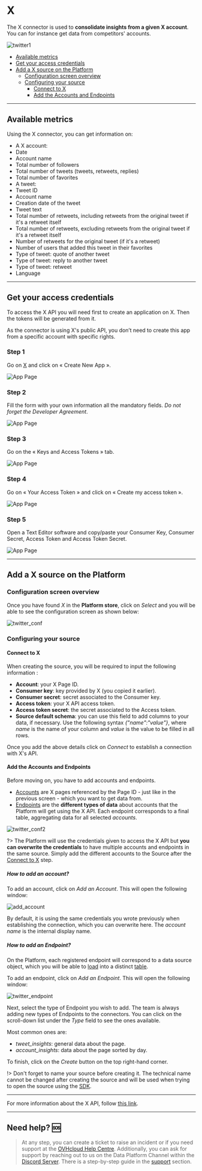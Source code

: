 # X

The X connector is used to **consolidate insights from a given X account**. 
You can for instance get data from competitors' accounts. 

![twitter1](picts/connector-select.png)

* [Available metrics](#Available-metrics)
* [Get your access credentials](#get-your-access-credentials)
* [Add a X source on the Platform](#add-a-X-source-on-the-Platform)
  * [Configuration screen overview](#configuration-screen-overview)
  * [Configuring your source](#configuring-your-source)
    * [Connect to X](#connect-to-facebook)
    * [Add the Accounts and Endpoints](#add-the-accounts-and-endpoints)


---
## Available metrics

Using the X connector, you can get information on:  
* A X account:
 * Date
 * Account name
 * Total number of followers
 * Total number of tweets (tweets, retweets, replies)
 * Total number of favorites
* A tweet:
 * Tweet ID
 * Account name
 * Creation date of the tweet
 * Tweet text
 * Total number of retweets, including retweets from the original tweet if it's a retweet itself
 * Total number of retweets, excluding retweets from the original tweet if it's a retweet itself
 * Number of retweets for the original tweet (if it's a retweet)
 * Number of users that added this tweet in their favorites
 * Type of tweet: quote of another tweet
 * Type of tweet: reply to another tweet
 * Type of tweet: retweet
 * Language

---
## Get your access credentials

To access the X API you will need first to create an application on X. Then the tokens will be generated from it.

As the connector is using X's public API, you don’t need to create this app from a specific account with specific rights.

### Step 1
Go on [X](https://apps.X.com/) and click on « Create New App ».

![App Page](picts/twitter1.png)

### Step 2
Fill the form with your own information all the mandatory fields.
*Do not forget the Developer Agreement*.

![App Page](picts/twitter2.png)

### Step 3
Go on the « Keys and Access Tokens » tab.

![App Page](picts/twitter3.png)

### Step 4
Go on « Your Access Token » and click on « Create my access token ».

![App Page](picts/twitter4.png)

### Step 5
Open a Text Editor software and copy/paste your Consumer Key, Consumer Secret, Access Token and Access Token Secret.

![App Page](picts/twitter5.png)


---
## Add a X source on the Platform

### Configuration screen overview

Once you have found *X* in the **Platform store**, click on *Select* and you will be able to see the configuration screen as shown below:

![twitter_conf](picts/twitter_conf.png)

### Configuring your source

#### Connect to X

When creating the source, you will be required to input the following information :

- **Account**: your X Page ID.
- **Consumer key**: key provided by X (you copied it earlier).
- **Consumer secret**: secret associated to the Consumer key.
- **Access token**: your X API access token.
- **Access token secret**: the secret associated to the Access token.
- **Source default schema**: you can use this field to add columns to your data, if necessary. Use the following syntax *{"name":"value"}*, where *name* is the name of your column and *value* is the value to be filled in all rows.

Once you add the above details click on *Connect* to establish a connection with X's API.

#### Add the Accounts and Endpoints

Before moving on, you have to add accounts and endpoints.

* [Accounts](#how-to-add-an-account) are X pages referenced by the Page ID - just like in the previous screen - which you want to get data from.
* [Endpoints](#how-to-add-an-endpoint) are the **different types of data** about accounts that the Platform will get using the X API. Each endpoint corresponds to a final table, aggregating data for all selected *accounts*.

![twitter_conf2](picts/twitter_conf2.png)

?> The Platform will use the credentials given to access the X API but **you can overwrite the credentials** to have multiple accounts and endpoints in the same source. Simply add the different accounts to the Source after the [Connect to X](#connect-to-X) step.

##### How to add an account?

To add an account, click on *Add an Account*. This will open the following window:

![add_account](picts/add_account.png)

By default, it is using the same credentials you wrote previously when establishing the connection, which you can overwrite here. The *account name* is the internal display name.

##### How to add an Endpoint?

On the Platform, each registered endpoint will correspond to a data source object, which you will be able to [load](/en/product/dpe/actions/load/index) into a distinct [table](/en/product/lakehouse-manager/tables/index). 

To add an endpoint, click on *Add an Endpoint*. This will open the following window:

![twitter_endpoint](picts/twitter_endpoint.png)

Next, select the type of Endpoint you wish to add. The team is always adding new types of Endpoints to the connectors. You can click on the scroll-down list under the *Type* field to see the ones available.  

Most common ones are:
- *tweet_insights*: general data about the page.
- *account_insights*: data about the page sorted by day.

To finish, click on the *Create* button on the top right-hand corner.

!> Don't forget to name your source before creating it. The technical name cannot be changed after creating the source and will be used when trying to open the source using the [SDK](/en/technical/sdk/dpe/index).

---
For more information about the X API, follow [this link](https://developer.X.com/en/docs/api-reference-index).


---
##  Need help? 🆘

> At any step, you can create a ticket to raise an incident or if you need support at the [OVHcloud Help Centre](https://help.ovhcloud.com/csm/fr-home?id=csm_index). Additionally, you can ask for support by reaching out to us on the Data Platform Channel within the [Discord Server](https://discord.com/channels/850031577277792286/1163465539981672559). There is a step-by-step guide in the [support](/en/support/index.md) section.